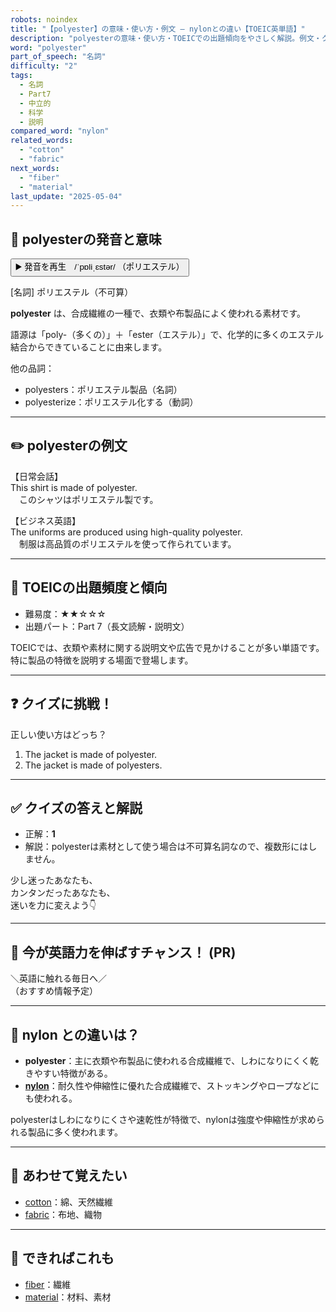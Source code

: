 ```yaml
---
robots: noindex
title: "【polyester】の意味・使い方・例文 ― nylonとの違い【TOEIC英単語】"
description: "polyesterの意味・使い方・TOEICでの出題傾向をやさしく解説。例文・クイズ付きでnylonとの違いもわかりやすく学べます。"
word: "polyester"
part_of_speech: "名詞"
difficulty: "2"
tags:
  - 名詞
  - Part7
  - 中立的
  - 科学
  - 説明
compared_word: "nylon"
related_words:
  - "cotton"
  - "fabric"
next_words:
  - "fiber"
  - "material"
last_update: "2025-05-04"
---
```


## 🔰 polyesterの発音と意味

<button class="play-audio" onclick="playTTS('polyester')">
  <span class="play-audio-main">
    ▶️ 発音を再生　/ˈpɒliˌɛstər/
  </span>
  <span class="play-audio-sub">
    （ポリエステル）
  </span>
</button>

[名詞] ポリエステル（不可算）

**polyester** は、合成繊維の一種で、衣類や布製品によく使われる素材です。

語源は「poly-（多くの）」＋「ester（エステル）」で、化学的に多くのエステル結合からできていることに由来します。

他の品詞：  
- polyesters：ポリエステル製品（名詞）
- polyesterize：ポリエステル化する（動詞）

---

## ✏️ polyesterの例文

【日常会話】  
This shirt is made of polyester.  
　このシャツはポリエステル製です。

【ビジネス英語】  
The uniforms are produced using high-quality polyester.  
　制服は高品質のポリエステルを使って作られています。

---

## 🎯 TOEICの出題頻度と傾向

- 難易度：★★☆☆☆
- 出題パート：Part 7（長文読解・説明文）

TOEICでは、衣類や素材に関する説明文や広告で見かけることが多い単語です。特に製品の特徴を説明する場面で登場します。

---

## ❓ クイズに挑戦！

正しい使い方はどっち？

1. The jacket is made of polyester.  
2. The jacket is made of polyesters.

---

## ✅ クイズの答えと解説

- 正解：**1**
- 解説：polyesterは素材として使う場合は不可算名詞なので、複数形にはしません。

少し迷ったあなたも、  
カンタンだったあなたも、  
迷いを力に変えよう👇️

---

## 🚀 今が英語力を伸ばすチャンス！ (PR)

<div class="info-center">
＼英語に触れる毎日へ／<br>  
（おすすめ情報予定）
</div>

---

## 🤔  nylon との違いは？

- **polyester**：主に衣類や布製品に使われる合成繊維で、しわになりにくく乾きやすい特徴がある。
- **[nylon](/word/nylon/)**：耐久性や伸縮性に優れた合成繊維で、ストッキングやロープなどにも使われる。

polyesterはしわになりにくさや速乾性が特徴で、nylonは強度や伸縮性が求められる製品に多く使われます。

---

## 🧩 あわせて覚えたい

- [cotton](/word/cotton/)：綿、天然繊維
- [fabric](/word/fabric/)：布地、織物

---

## 📖 できればこれも

- [fiber](/word/fiber/)：繊維
- [material](/word/material/)：材料、素材

<!-- cvid: aid03_bid34 -->
